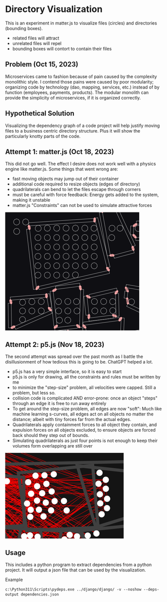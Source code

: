 # Directory Visualization

This is an experiment in matter.js to visualize files (circles) and directories (bounding boxes).

* related files will attract
* unrelated files will repel
* bounding boxes will contort to contain their files

## Problem (Oct 15, 2023)

Microservices came to fashion because of pain caused by the complexity monolithic style. I contend those pains were caused by poor modularity; organizing code by technology (dao, mapping, services, etc.) instead of by function (employees, payments, products).  The modular monolith can provide the simplicity of microservices, if it is organized correctly.

## Hypothetical Solution

Visualizing the dependency graph of a code project will help justify moving files to a business centric directory structure.  Plus it will show the particularly knotty parts of the code.

## Attempt 1: matter.js (Oct 18, 2023)

This did not go well.  The effect I desire does not work well with a physics engine like matter.js.  Some things that went wrong are:

* fast moving objects may jump out of their container
* additional code required to resize objects (edges of directory)
* quadrilaterals can bend to let the files escape through corners
* must be careful with force feedback: Energy gets added to the system, making it unstable
* matter.js "Constraints" can not be used to simulate attractive forces

![img_1.png](docs/img_1.png)

## Attempt 2: p5.js (Nov 18, 2023)

The second attempt was spread over the past month as I battle the disillusionment of how tedious this is going to be.  ChatGPT helped a lot.

* p5.js has a very simple interface, so it is easy to start
* p5.js is only for drawing, all the constraints and rules must be written by me
* to minimize the "step-size" problem, all velocities were capped.  Still a problem, but less so.
* collision code is complicated AND error-prone: once an object "steps" through an edge it is free to run away entirely
* To get around the step-size problem, all edges are now "soft": Much like machine learning s-curves, all edges act on all objects no matter the distance; albeit with tiny forces far from the actual edges.
* Quadrilaterals apply containment forces to all object they contain, and expulsion forces on all objects excluded, to ensure objects are forced back should they step out of bounds.
* Simulating quadrilaterals as just four points is not enough to keep their volumes form overlapping are still over

![img.png](docs/img.png)


## Usage

This includes a python program to extract dependencies from a python project.  It will output a json file that can be used by the visualization.

Example

    c:\Python311\Scripts\pydeps.exe ../django/django/ -v --noshow --deps-output dependencies.json
